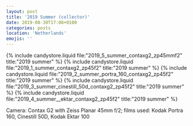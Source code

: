 ```yaml
---
layout: post
title: '2019 Summer (collector)'
date: 2019-08-30T17:08+0100
categories: posts
location: 'Netherlands'
emojis: ''
---
```


{% include candystore.liquid file:"2019_5_summer_contaxg2_zp45mmf2" title:"2019 summer" %}
{% include candystore.liquid file:"2019_1_summer_contaxg2_zp45f2" title:"2019 summer" %}
{% include candystore.liquid file:"2019_2_summer_portra_160_contaxg2_zp45f2" title:"2019 summer" %}
{% include candystore.liquid file:"2019_3_summer_cinestill_50d_contaxg2_zp45f2" title:"2019 summer" %}
{% include candystore.liquid file:"2019_4_summer__ektar_contaxg2_zp45f2" title:"2019 summer" %}

Camera: Contax G2 with Zeiss Planar 45mm f/2; films used: Kodak Portra 160, Cinestill 50D, Kodak Ektar 100
